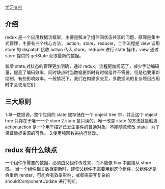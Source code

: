 [学习文档](https://www.redux.org.cn/)

## 介绍

redux 是一个应用数据流框架，主要是解决了组件间状态共享的问题，原理是集中式管理，主要有三个核心方法，
action，store，reducer，工作流程是 view 调用 store 的 dispatch 接收 action 传入 store，reducer 进行 state 操作，view 通过 store 提供的 getState 获取最新的数据。

新增 state,对状态的管理更加明确，通过 redux，流程更加规范了，减少手动编码量，提高了编码效率，同时缺点时当数据更新时有时候组件不需要，但是也要重新绘制，有些影响效率。一般情况下，我们在构建多交互，多数据流的复杂项目应用时才会使用它们

## 三大原则

1.单一数据源。整个应用的 state 被存储在一个 object tree 中，并且这个 object tree 只存在于唯一一个 store
2.state 是只读的。唯一改变 state 的方法就是触发 action,action 是一个用于描述已发生事件的普通对象。不能随意修改 state，为了保证数据来源的可靠。 3.使用纯函数来执行修改。

## redux 有什么缺点

一个组件所需要的数据，必须由父组件传过来，而不能像 flux 中直接从 store 取。
当一个组件相关数据更新时，即使父组件不需要用到这个组件，父组件还是会重新 render，可能会有效率影响，或者需要写复杂的 shouldComponentUpdate 进行判断。

